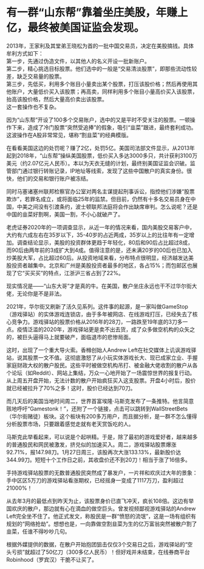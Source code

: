 # 有一群“山东帮”靠着坐庄美股，年赚上亿，最终被美国证监会发现。

2013年，王家利及其堂弟王晓松为首的一批中国交易员，决定在美股搞钱。具体牟利方式如下：    
第一步，先通过伪造文件，以其他人的名义开设一批新账户。    
第二步，精心挑选目标股票。他们选中的一般是“交易清淡股票”，即那些流动性较差，缺乏交易量的股票。    
第三步，先低买，利用多个账目小量卖出某个股票，打压该股价格；然后再使用其他账户，大量低价买入该股票；再高卖，同样利用多个账目小量高价买入该股票，抬高该股价格，然后大量高价卖出该股票。    
这一套操作也不复杂。

因为“山东帮”开设了100多个交易账户，选中的又是平时不受关注的股票。一顿操作下来，造成了冷门股票“突然受追捧”的假象，吸引“韭菜”跟进，最终套利成功。这波操作在A股非常常见，堪称“割韭菜”的经典模版。

在看看美国这边的处罚呢？赚了2亿，处罚5亿。美国司法部文件显示，从2013年起到2018年，“山东帮”操纵美国股票，低价买入多达3000多只，共计获利3100万美元（约2.07亿元人民币）。本以为天衣无缝的计划，最终别美国证监会识破。监管部门通过银行转账记录，IP地址等线索，发现了这些中国散户的真实身份。很快，他们的交易和银行账户被冻结。

同时马塞诸塞州联邦检察官办公室对两名主谋提起刑事诉讼，指控他们涉嫌“股票欺诈”，若罪名成立，或将面临25年的监禁。但目前，仍然有十多名交易员身在中国，中美之间没有引渡条约，波士顿联邦法庭将会作出缺席审判。怎么说呢？还是中国的韭菜好割啊，美国一割，不小心就破产了。

老虎证券2020年的一项调查显示，从近一年的情况来看，国内美股交易客户中，大约有六成左右在35岁以下，35-40岁的占近两成，35岁以上的比往年有一定增加。调查结论显示，美股的投资群体更趋于年轻化，80后和90后占比超过8成，而90后由两年前的3成扩大到4成。值得注意的是，还未满20岁的00后也已加入炒美股大军，占比超过60后。从投资地域来看，分布特点很明显，经济越发达美股投资者越集中。北京和广州是美股投资者最多的地区，各占15%；而包邮区也展现了它“买买买”的特点，江浙沪三省占到了22%。

现实情况是——“山东大哥”才是真的牛。在美国，散户坐庄永远也干不过华尔街大佬，无论你是不是非法。

2021年，华尔街又刷新了活久见系列。这件事的起源，是一家叫做GameStop（游戏驿站）的实体游戏连锁店，由于多年被网店、在线游戏打压，已经失去了核心竞争力。游戏驿站的股票价格从2016年的28刀，一路跌至19年底的3刀多一点。疫情泛滥的2020年，游戏驿站更是卖不出去货，成了众多做空机构的众矢之的，被巨头逼得马上就要破产，面临退市的悲惨局面。

这时，出现了一个重大导火索。香橼创始人Andrew Left在社交媒体上讥讽游戏驿站，说其股票一文不值。这彻底激怒了从小玩实体游戏长大、现已成家立业、手握家庭财政大权的散户股民。这些平时被做空机构吊打、被金融大佬收割的散户从各个论坛（如Reddit）、网站上集结，万众一心地开始了一场震惊世界的报复行动。从上周五开盘开始，无法计数的散户开始疯狂买入这支股票。开盘4小时后，股价就已经被拉升了70%之多！这时，股价已经达到70刀。

而几天后的美国当地时间周二，世界首富埃隆·马斯克发布了一条推特。他言简意赅地呼吁“Gamestonk！”，还附了一个链接，点击可以跳转到WallStreetBets（华尔街赌徒）板块。这个板块有200多万用户，而且据分析，是一群不怎么懂得分析股票市场，只要跟着感觉走就有老天赏饭吃的人。

马斯克此举看起来，可以说是个起哄精。于是，除了最初的游戏爱好者，越来越多的普通股民和网民被激发，挤兑似的加速买入。周二，游戏驿站股票爆涨92.71%，报147.98刀。1月27日周三，该股再次大涨133.13%，最新股价达344.99刀。短短十个工作日之前，其收盘价还不到20刀！相当于涨了16倍多。

手持游戏驿站股票的无数普通股民突然成了暴发户，一片祥和欢庆过大年的景象：手中区区5万刀的游戏驿站看涨期权，已经摇身一变成了1117万刀，盈利超过21000%！

从去年3月的最低点到昨天为止，该股票身价已直飞冲天，疯长108倍。这边有举国欢庆的散户，那边就有心在滴血的做空巨头。曾发视频鄙视游戏驿站的Andrew Left完全坐不住了。他正式发文，称股民是一群“愤怒的流氓”，这是一场有组织有规划的“网络抢劫”。想想也是，一向靠做空割韭菜为生的亿万富翁突然被散户割了韭菜，任谁不得吵吵几句。

根据外媒提供的数据，在散户开始抱团狙击仅仅3个交易日之后，游戏驿站的“空头亏损”就超过了50亿刀（300多亿人民币）！但好戏并未结束，在线券商平台Robinhood（罗宾汉）干脆不让买了。


